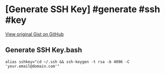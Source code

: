 # [Generate SSH Key] #generate #ssh #key

[View original Gist on GitHub](https://gist.github.com/Integralist/edda7d0af6a26f2413433003a10fceb5)

## Generate SSH Key.bash

```shell
alias sshkey="cd ~/.ssh && ssh-keygen -t rsa -b 4096 -C 'your.email@domain.com'"
```

